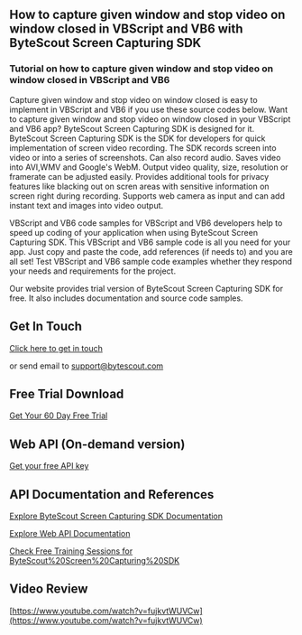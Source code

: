 ## How to capture given window and stop video on window closed in VBScript and VB6 with ByteScout Screen Capturing SDK

### Tutorial on how to capture given window and stop video on window closed in VBScript and VB6

Capture given window and stop video on window closed is easy to implement in VBScript and VB6 if you use these source codes below. Want to capture given window and stop video on window closed in your VBScript and VB6 app? ByteScout Screen Capturing SDK is designed for it. ByteScout Screen Capturing SDK is the SDK for developers for quick implementation of screen video recording. The SDK records screen into video or into a series of screenshots. Can also record audio. Saves video into AVI,WMV and Google's WebM. Output video quality, size, resolution or framerate can be adjusted easily. Provides additional tools for privacy features like blacking out on scren areas with sensitive information on screen right during recording. Supports web camera as input and can add instant text and images into video output.

VBScript and VB6 code samples for VBScript and VB6 developers help to speed up coding of your application when using ByteScout Screen Capturing SDK. This VBScript and VB6 sample code is all you need for your app. Just copy and paste the code, add references (if needs to) and you are all set! Test VBScript and VB6 sample code examples whether they respond your needs and requirements for the project.

Our website provides trial version of ByteScout Screen Capturing SDK for free. It also includes documentation and source code samples.

## Get In Touch

[Click here to get in touch](https://bytescout.zendesk.com/hc/en-us/requests/new?subject=ByteScout%20Screen%20Capturing%20SDK%20Question)

or send email to [support@bytescout.com](mailto:support@bytescout.com?subject=ByteScout%20Screen%20Capturing%20SDK%20Question) 

## Free Trial Download

[Get Your 60 Day Free Trial](https://bytescout.com/download/web-installer?utm_source=github-readme)

## Web API (On-demand version)

[Get your free API key](https://pdf.co/documentation/api?utm_source=github-readme)

## API Documentation and References

[Explore ByteScout Screen Capturing SDK Documentation](https://bytescout.com/documentation/index.html?utm_source=github-readme)

[Explore Web API Documentation](https://pdf.co/documentation/api?utm_source=github-readme)

[Check Free Training Sessions for ByteScout%20Screen%20Capturing%20SDK](https://academy.bytescout.com/)

## Video Review

[https://www.youtube.com/watch?v=fujkvtWUVCw](https://www.youtube.com/watch?v=fujkvtWUVCw)